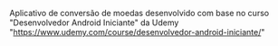 Aplicativo de conversão de moedas desenvolvido com base no curso "Desenvolvedor Android Iniciante" da Udemy "https://www.udemy.com/course/desenvolvedor-android-iniciante/"
